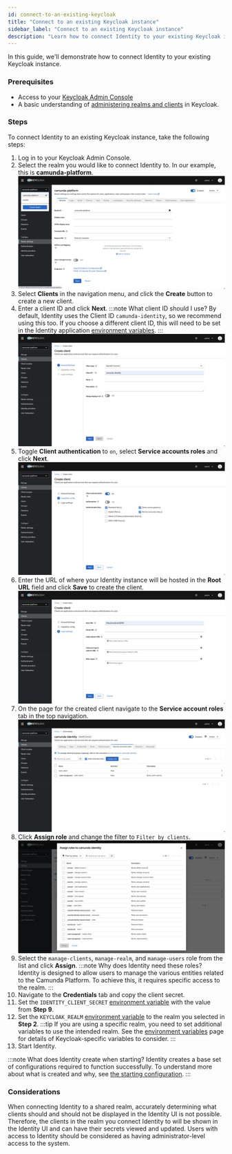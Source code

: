 ```yaml
---
id: connect-to-an-existing-keycloak
title: "Connect to an existing Keycloak instance"
sidebar_label: "Connect to an existing Keycloak instance"
description: "Learn how to connect Identity to your existing Keycloak instance."
---
```


In this guide, we'll demonstrate how to connect Identity to your existing Keycloak instance.

### Prerequisites

- Access to your [Keycloak Admin Console](https://www.keycloak.org/docs/22.0.1/server_admin/#using-the-admin-console)
- A basic understanding of [administering realms and clients](https://www.keycloak.org/docs/22.0.1/server_admin/#assembly-managing-clients_server_administration_guide) in Keycloak.

### Steps

To connect Identity to an existing Keycloak instance, take the following steps:

1. Log in to your Keycloak Admin Console.
2. Select the realm you would like to connect Identity to. In our example, this is **camunda-platform**.
   ![keycloak-admin-realm-select](../img/keycloak-admin-realm-select.png)
3. Select **Clients** in the navigation menu, and click the **Create** button to create a new client.
4. Enter a client ID and click **Next**.
   :::note What client ID should I use?
   By default, Identity uses the Client ID `camunda-identity`, so we recommend using this too. If you choose a different client ID, this will need to be set in the Identity application [environment variables](/docs/self-managed/identity/deployment/configuration-variables.md).
   :::
   ![keycloak-admin-client-add-1](../img/keycloak-admin-client-add-1.png)
5. Toggle **Client authentication** to `on`, select **Service accounts roles** and click **Next**.
   ![keycloak-admin-client-add-2](../img/keycloak-admin-client-add-2.png)
6. Enter the URL of where your Identity instance will be hosted in the **Root URL** field and click **Save** to create the client.
   ![keycloak-admin-client-add-3](../img/keycloak-admin-client-add-3.png)
7. On the page for the created client navigate to the **Service account roles** tab in the top navigation.
   ![keycloak-admin-client-update-1](../img/keycloak-admin-client-update-1.png)
8. Click **Assign role** and change the filter to `Filter by clients`.
   ![keycloak-admin-client-update-2](../img/keycloak-admin-client-update-2.png)
9. Select the `manage-clients`, `manage-realm`, and `manage-users` role from the list and click **Assign**.
   :::note Why does Identity need these roles?
   Identity is designed to allow users to manage the various entities related to the Camunda Platform. To achieve this, it requires specific access to the realm.
   :::
10. Navigate to the **Credentials** tab and copy the client secret.
11. Set the `IDENTITY_CLIENT_SECRET` [environment variable](/docs/self-managed/identity/deployment/configuration-variables.md) with the value from **Step 9**.
12. Set the `KEYCLOAK_REALM` [environment variable](/docs/self-managed/identity/deployment/configuration-variables.md) to the realm you selected in **Step 2**.
    :::tip
    If you are using a specific realm, you need to set additional variables to use the intended realm.
    See the [environment variables](/docs/self-managed/identity/deployment/configuration-variables.md) page for details of Keycloak-specific variables to consider.
    :::
13. Start Identity.

:::note What does Identity create when starting?
Identity creates a base set of configurations required to function successfully. To understand more about what is created and why, see [the starting configuration](/docs/self-managed/identity/deployment/starting-configuration.md).
:::

### Considerations

When connecting Identity to a shared realm, accurately determining what clients should and should not be displayed in the Identity UI is not possible. Therefore, the clients in the realm you connect Identity to will be shown in the Identity UI and can
have their secrets viewed and updated. Users with access to Identity should be considered as having administrator-level access to the system.
